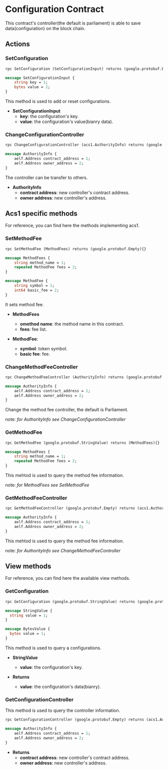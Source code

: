 # Configuration Contract

This contract's controller(the default is parliament) is able to save data(configuration) on the block chain.

## **Actions**

### **SetConfiguration**

```Protobuf
rpc SetConfiguration (SetConfigurationInput) returns (google.protobuf.Empty){}

message SetConfigurationInput {
    string key = 1;
    bytes value = 2;
}
```

This method is used to add or reset configurations.

- **SetConfigurationInput**
  - **key**: the configuration's key.
  - **value**: the configuration's value(bianry data).

### **ChangeConfigurationController**

```Protobuf
rpc ChangeConfigurationController (acs1.AuthorityInfo) returns (google.protobuf.Empty){}

message AuthorityInfo {
    aelf.Address contract_address = 1;
    aelf.Address owner_address = 2;
}
```

The controller can be transfer to others.

- **AuthorityInfo**
  - **contract address**: new controller's contract address.
  - **owner address**: new controller's address.

## **Acs1 specific methods**

For reference, you can find here the methods implementing acs1.

### SetMethodFee

```Protobuf
rpc SetMethodFee (MethodFees) returns (google.protobuf.Empty){}

message MethodFees {
    string method_name = 1;
    repeated MethodFee fees = 2;
}

message MethodFee {
    string symbol = 1;
    int64 basic_fee = 2;
}
```

It sets method fee.

- **MethodFees**
  - **omethod name**: the method name in this contract.
  - **fees**: fee list.

- **MethodFee**:
  - **symbol**: token symbol.
  - **basic fee**: fee.

### ChangeMethodFeeController

```Protobuf
rpc ChangeMethodFeeController (AuthorityInfo) returns (google.protobuf.Empty){}

message AuthorityInfo {
    aelf.Address contract_address = 1;
    aelf.Address owner_address = 2;
}
```

Change the method fee controller, the default is Parliament.

note: *for AuthorityInfo see ChangeConfigurationController*

### GetMethodFee

```Protobuf
rpc GetMethodFee (google.protobuf.StringValue) returns (MethodFees){}

message MethodFees {
    string method_name = 1;
    repeated MethodFee fees = 2;
}
```

This mehtod is used to query the method fee information.

note: *for MethodFees see SetMethodFee*

### GetMethodFeeController

```Protobuf
rpc GetMethodFeeController (google.protobuf.Empty) returns (acs1.AuthorityInfo){}

message AuthorityInfo {
    aelf.Address contract_address = 1;
    aelf.Address owner_address = 2;
}
```

This mehtod is used to query the method fee information.

note: *for AuthorityInfo see ChangeMethodFeeController*

## **View methods**

For reference, you can find here the available view methods.

### GetConfiguration

```Protobuf
rpc GetConfiguration (google.protobuf.StringValue) returns (google.protobuf.BytesValue){}

message StringValue {
  string value = 1;
}

message BytesValue {
  bytes value = 1;
}
```

This method is used to query a configurations.

- **StringValue**
  - **value**: the configuration's key.

- **Returns**
  - **value**: the configuration's data(bianry).

### GetConfigurationController

This method is used to query the controller information.

```Protobuf
rpc GetConfigurationController (google.protobuf.Empty) returns (acs1.AuthorityInfo){}

message AuthorityInfo {
    aelf.Address contract_address = 1;
    aelf.Address owner_address = 2;
}
```

- **Returns**
  - **contract address**: new controller's contract address.
  - **owner address**: new controller's address.
